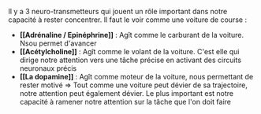Il y a 3 neuro-transmetteurs qui jouent un rôle important dans notre capacité à rester concentrer. Il faut le voir comme une voiture de course :
- **[[Adrénaline / Epinéphrine]]** : Agît comme le carburant de la voiture. Nsou permet d'avancer
- **[[Acétylcholine]]** : Agît comme le volant de la voiture. C'est elle qui dirige notre attention vers une tâche précise en activant des circuits neuronaux précis
- **[[La dopamine]]** : Agît comme moteur de la voiture, nous permettant de rester motivé
⇒ Tout comme une voiture peut dévier de sa trajectoire, notre attention peut également dévier. Le plus important est notre capacité à ramener notre attention sur la tâche que l'on doit faire
